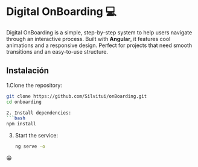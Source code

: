 # Digital OnBoarding 💻

Digital OnBoarding is a simple, step-by-step system to help users navigate through an interactive process. Built with **Angular**, it features cool animations and a responsive design. Perfect for projects that need smooth transitions and an easy-to-use structure.


## Instalación

1.Clone the repository:
   ```bash
   git clone https://github.com/Silvitui/onBoarding.git
   cd onboarding

2. Install dependencies:
   ```bash
   npm install
   ```
3. Start the service:
   ```bash
   ng serve -o
   ```


😁



